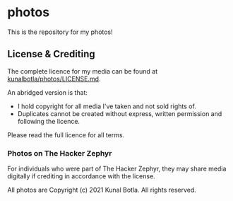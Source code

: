 # photos

This is the repository for my photos!

## License & Crediting
The complete licence for my media can be found at [kunalbotla/photos/LICENSE.md](https://github.com/kunalbotla/photos/blob/main/LICENSE.md).

An abridged version is that:
* I hold copyright for all media I've taken and not sold rights of.
* Duplicates cannot be created without express, written permission and following the licence.

Please read the full licence for all terms.

### Photos on The Hacker Zephyr
For individuals who were part of The Hacker Zephyr, they may share media digitally if crediting in accordance with the license. 

All photos are Copyright (c) 2021 Kunal Botla. All rights reserved.
